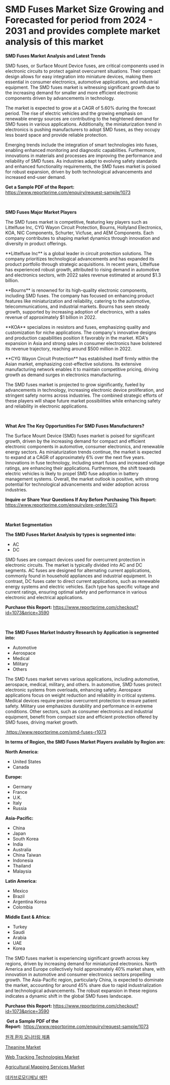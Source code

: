 <p><h1>SMD Fuses Market Size Growing and Forecasted for period from 2024 - 2031 and provides complete market analysis of this market</h1></p><p><strong>SMD Fuses Market Analysis and Latest Trends</strong></p>
<p><p>SMD fuses, or Surface Mount Device fuses, are critical components used in electronic circuits to protect against overcurrent situations. Their compact design allows for easy integration into miniature devices, making them essential in consumer electronics, automotive applications, and industrial equipment. The SMD fuses market is witnessing significant growth due to the increasing demand for smaller and more efficient electronic components driven by advancements in technology.</p><p>The market is expected to grow at a CAGR of 5.60% during the forecast period. The rise of electric vehicles and the growing emphasis on renewable energy sources are contributing to the heightened demand for SMD fuses in various applications. Additionally, the miniaturization trend in electronics is pushing manufacturers to adopt SMD fuses, as they occupy less board space and provide reliable protection.</p><p>Emerging trends include the integration of smart technologies into fuses, enabling enhanced monitoring and diagnostic capabilities. Furthermore, innovations in materials and processes are improving the performance and reliability of SMD fuses. As industries adapt to evolving safety standards and enhanced functionality requirements, the SMD fuses market is poised for robust expansion, driven by both technological advancements and increased end-user demand.</p></p>
<p><strong>Get a Sample PDF of the Report:&nbsp;</strong> <a href="https://www.reportprime.com/enquiry/request-sample/1073">https://www.reportprime.com/enquiry/request-sample/1073</a></p>
<p>&nbsp;</p>
<p><strong>SMD Fuses Major Market Players</strong></p>
<p><p>The SMD fuses market is competitive, featuring key players such as Littelfuse Inc, CYG Wayon Circuit Protection, Bourns, Hollyland Electronics, KOA, NIC Components, Schurter, Vicfuse, and AEM Components. Each company contributes to shaping market dynamics through innovation and diversity in product offerings.</p><p>**Littelfuse Inc** is a global leader in circuit protection solutions. The company prioritizes technological advancements and has expanded its product portfolio through strategic acquisitions. In recent years, Littelfuse has experienced robust growth, attributed to rising demand in automotive and electronics sectors, with 2022 sales revenue estimated at around $1.3 billion.</p><p>**Bourns** is renowned for its high-quality electronic components, including SMD fuses. The company has focused on enhancing product features like miniaturization and reliability, catering to the automotive, telecommunications, and industrial markets. Bourns has seen steady growth, supported by increasing adoption of electronics, with a sales revenue of approximately $1 billion in 2022.</p><p>**KOA** specializes in resistors and fuses, emphasizing quality and customization for niche applications. The company's innovative designs and production capabilities position it favorably in the market. KOA's expansion in Asia and strong sales in consumer electronics have bolstered its revenue trajectory, reaching around $500 million in 2022.</p><p>**CYG Wayon Circuit Protection** has established itself firmly within the Asian market, emphasizing cost-effective solutions. Its extensive manufacturing network enables it to maintain competitive pricing, driving growth as demand surges in electronics manufacturing.</p><p>The SMD fuses market is projected to grow significantly, fueled by advancements in technology, increasing electronic device proliferation, and stringent safety norms across industries. The combined strategic efforts of these players will shape future market possibilities while enhancing safety and reliability in electronic applications.</p></p>
<p>&nbsp;</p>
<p><strong>What Are The Key Opportunities For SMD Fuses Manufacturers?</strong></p>
<p><p>The Surface Mount Device (SMD) fuses market is poised for significant growth, driven by the increasing demand for compact and efficient electronic components in automotive, consumer electronics, and renewable energy sectors. As miniaturization trends continue, the market is expected to expand at a CAGR of approximately 6% over the next five years. Innovations in fuse technology, including smart fuses and increased voltage ratings, are enhancing their applications. Furthermore, the shift towards electric vehicles is likely to propel SMD fuse adoption in battery management systems. Overall, the market outlook is positive, with strong potential for technological advancements and wider adoption across industries.</p></p>
<p><strong>Inquire or Share Your Questions If Any Before Purchasing This Report:</strong> <a href="https://www.reportprime.com/enquiry/pre-order/1073">https://www.reportprime.com/enquiry/pre-order/1073</a></p>
<p>&nbsp;</p>
<p><strong>Market Segmentation</strong></p>
<p><strong>The SMD Fuses Market Analysis by types is segmented into:</strong></p>
<p><ul><li>AC</li><li>DC</li></ul></p>
<p><p>SMD fuses are compact devices used for overcurrent protection in electronic circuits. The market is typically divided into AC and DC segments. AC fuses are designed for alternating current applications, commonly found in household appliances and industrial equipment. In contrast, DC fuses cater to direct current applications, such as renewable energy systems and electric vehicles. Each type has specific voltage and current ratings, ensuring optimal safety and performance in various electronic and electrical applications.</p></p>
<p><strong>Purchase this Report:&nbsp;</strong><a href="https://www.reportprime.com/checkout?id=1073&price=3590">https://www.reportprime.com/checkout?id=1073&price=3590</a></p>
<p>&nbsp;</p>
<p><strong>The SMD Fuses Market Industry Research by Application is segmented into:</strong></p>
<p><ul><li>Automotive</li><li>Aerospace</li><li>Medical</li><li>Military</li><li>Others</li></ul></p>
<p><p>The SMD fuses market serves various applications, including automotive, aerospace, medical, military, and others. In automotive, SMD fuses protect electronic systems from overloads, enhancing safety. Aerospace applications focus on weight reduction and reliability in critical systems. Medical devices require precise overcurrent protection to ensure patient safety. Military use emphasizes durability and performance in extreme conditions. Other sectors, such as consumer electronics and industrial equipment, benefit from compact size and efficient protection offered by SMD fuses, driving market growth.</p></p>
<p><a href="https://www.reportprime.com/smd-fuses-r1073">&nbsp;https://www.reportprime.com/smd-fuses-r1073</a></p>
<p><strong>In terms of Region, the SMD Fuses Market Players available by Region are:</strong></p>
<p>
    <p> <strong> North America: </strong>
        <ul>
            <li>United States</li>
            <li>Canada</li>
        </ul>
        </p> 
    <p> <strong> Europe: </strong>
        <ul>
            <li>Germany</li>
            <li>France</li>
            <li>U.K.</li>
            <li>Italy</li>
            <li>Russia</li>
        </ul>
        </p> 
    <p> <strong> Asia-Pacific: </strong>
        <ul>
            <li>China</li>
            <li>Japan</li>
            <li>South Korea</li>
            <li>India</li>
            <li>Australia</li>
            <li>China Taiwan</li>
            <li>Indonesia</li>
            <li>Thailand</li>
            <li>Malaysia</li>
        </ul>
        </p> 
    <p> <strong> Latin America: </strong>
        <ul>
            <li>Mexico</li>
            <li>Brazil</li>
            <li>Argentina Korea</li>
            <li>Colombia</li>
        </ul>
        </p> 
    <p> <strong> Middle East & Africa: </strong>
        <ul>
            <li>Turkey</li>
            <li>Saudi</li>
            <li>Arabia</li>
            <li>UAE</li>
            <li>Korea</li>
        </ul>
    </p>
    </p>
<p><p>The SMD fuses market is experiencing significant growth across key regions, driven by increasing demand for miniaturized electronics. North America and Europe collectively hold approximately 40% market share, with innovation in automotive and consumer electronics sectors propelling growth. The Asia-Pacific region, particularly China, is expected to dominate the market, accounting for around 45% share due to rapid industrialization and technological advancements. The robust expansion in these regions indicates a dynamic shift in the global SMD fuses landscape.</p></p>
<p><strong>Purchase this Report: </strong><a href="https://www.reportprime.com/checkout?id=1073&price=3590">https://www.reportprime.com/checkout?id=1073&price=3590</a></p>
<p>&nbsp;<strong>Get a Sample PDF of the Report:&nbsp;&nbsp;</strong><a href="https://www.reportprime.com/enquiry/request-sample/1073">https://www.reportprime.com/enquiry/request-sample/1073</a></p>
<p><strong></strong></p>
<p><p><a href="https://medium.com/@greggibson7876/%EC%9B%90%EA%B2%A9-%ED%99%98%EC%9E%90-%EB%AA%A8%EB%8B%88%ED%84%B0%EB%A7%81-%EC%A0%9C%ED%92%88-%EC%8B%9C%EC%9E%A5-%EC%A0%84%EB%A7%9D-%EB%B0%8F-2024%EB%85%84%EB%B6%80%ED%84%B0-2031%EB%85%84%EA%B9%8C%EC%A7%80%EC%9D%98-%EC%98%88%EC%B8%A1-4e0cbf0d59d6">원격 환자 모니터링 제품</a></p><p><a href="https://www.linkedin.com/pulse/market-dynamics-future-trends-global-theanine-sector-forecasted-gaunc?trackingId=FsXHnBX0RTejUGgaln9TFg%3D%3D">Theanine Market</a></p><p><a href="https://medium.com/@esmeraldaezzy1561/web-tracking-technologies-market-evolution-global-trends-and-regional-dynamics-2024-2031-383d1f1786b1">Web Tracking Technologies Market</a></p><p><a href="https://issuu.com/reportprime-2/docs/agricultural-mapping-services-marke_598d27a05fa735">Agricultural Mapping Services Market</a></p><p><a href="https://medium.com/@greggibson7876/%EC%8B%9C%EC%9E%A5-%ED%86%B5%EC%B0%B0%EB%A0%A5-%EA%B8%80%EB%A1%9C%EB%B2%8C-%EB%8D%B0%EC%B9%B4%EB%B8%8C%EB%A1%9C%EB%AA%A8%EB%94%94%ED%8E%98%EB%8B%90-%EC%97%90%ED%83%84-%EC%8B%9C%EC%9E%A5-%EC%A0%84%EB%A7%9D-%EB%B0%8F-%ED%98%81%EC%8B%A0-%ED%8A%B8%EB%A0%8C%EB%93%9C-2024-2031-1d55290a6f20">데카브로모디페닐 에탄</a></p></p>